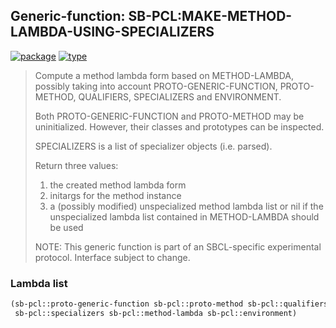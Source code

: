 ## Generic-function: SB-PCL:MAKE-METHOD-LAMBDA-USING-SPECIALIZERS
[![package](https://img.shields.io/badge/Package-SB--PCL-5f9ea0.svg?style=social&colorA=999999)](../) [![type](https://img.shields.io/badge/Type-Generic--Function-5f9ea0.svg?style=social&colorA=999999)](../#generic-function) 

> Compute a method lambda form based on METHOD-LAMBDA, possibly
> taking into account PROTO-GENERIC-FUNCTION, PROTO-METHOD, QUALIFIERS,
> SPECIALIZERS and ENVIRONMENT.
> 
> Both PROTO-GENERIC-FUNCTION and PROTO-METHOD may be
> uninitialized. However, their classes and prototypes can be inspected.
> 
> SPECIALIZERS is a list of specializer objects (i.e. parsed).
> 
> Return three values:
> 1. the created method lambda form
> 2. initargs for the method instance
> 3. a (possibly modified) unspecialized method lambda list or nil if
> the unspecialized lambda list contained in METHOD-LAMBDA should be
> used
> 
> NOTE: This generic function is part of an SBCL-specific experimental
> protocol. Interface subject to change.

### Lambda list
```cl
(sb-pcl::proto-generic-function sb-pcl::proto-method sb-pcl::qualifiers
 sb-pcl::specializers sb-pcl::method-lambda sb-pcl::environment)
```
